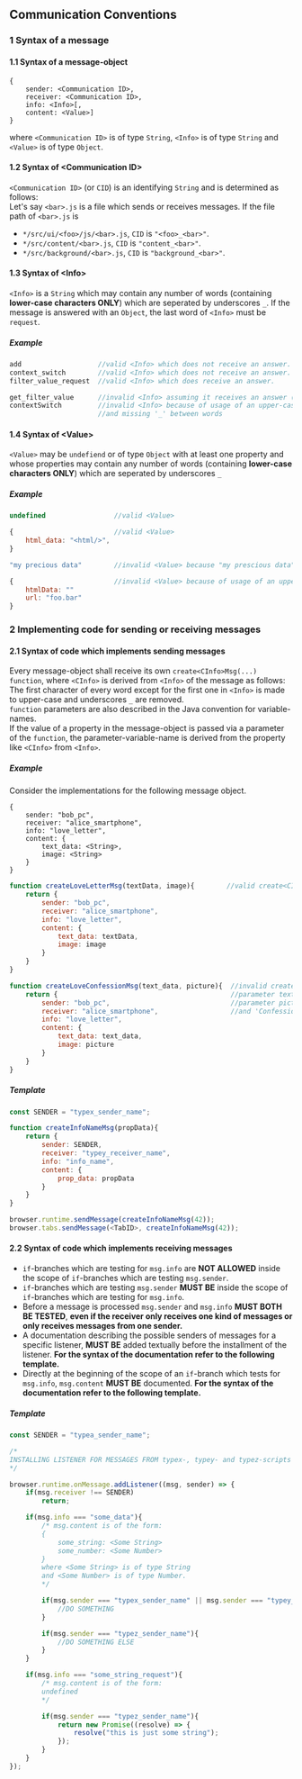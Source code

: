 ## Communication Conventions

### 1 Syntax of a message

#### 1.1 Syntax of a message-object
```
{
	sender: <Communication ID>,
	receiver: <Communication ID>,
	info: <Info>[,
	content: <Value>]
}
```
where `<Communication ID>` is of type `String`,
`<Info>` is of type `String`
and `<Value>` is of type `Object`.

#### 1.2 Syntax of &lt;Communication ID&gt;
`<Communication ID>` (or `CID`) is an identifying `String` and is determined as follows:  
Let's say `<bar>.js` is a file which sends or receives messages.
If the file path of `<bar>.js` is
- `*/src/ui/<foo>/js/<bar>.js`,  `CID` is `"<foo>_<bar>"`.
- `*/src/content/<bar>.js`,  `CID` is `"content_<bar>"`.
- `*/src/background/<bar>.js`,  `CID` is `"background_<bar>"`.

#### 1.3 Syntax of &lt;Info&gt;
`<Info>` is a `String` which may contain any number
of words (containing **lower-case characters ONLY**) which are seperated by underscores `_`.
If the message is answered with an `Object`, the last word of `<Info>` must be `request`.

##### Example
```javascript
add                   //valid <Info> which does not receive an answer.
context_switch        //valid <Info> which does not receive an answer.
filter_value_request  //valid <Info> which does receive an answer.

get_filter_value	  //invalid <Info> assuming it receives an answer (implied by 'get').
contextSwitch         //invalid <Info> because of usage of an upper-case character
                      //and missing '_' between words
```

#### 1.4 Syntax of &lt;Value&gt;
`<Value>` may be `undefiend` or of type `Object` with at least one property and whose properties may contain any number of words (containing **lower-case characters ONLY**) which are seperated by underscores `_`
##### Example
```javascript
undefined                 //valid <Value>

{                         //valid <Value>
	html_data: "<html/>",
}

"my precious data"        //invalid <Value> because "my prescious data" is an Object without a property

{                         //invalid <Value> because of usage of an upper-case character and missing '_' between words
	htmlData: ""          
	url: "foo.bar"
}
```

### 2 Implementing code for sending or receiving messages

#### 2.1 Syntax of code which implements sending messages
Every message-object shall receive its own `create<CInfo>Msg(...)` `function`,
where `<CInfo>` is derived from `<Info>` of the message as follows:   
The first character of every word except for the first one in `<Info>`
is made to upper-case and underscores `_` are removed.  
`function` parameters are also described in the Java convention for variable-names.  
If the value of a property in the message-object is passed via a parameter of the `function`,
the parameter-variable-name is derived from the property like `<CInfo>` from `<Info>`.

##### Example
Consider the implementations for the following message object.
```
{
	sender: "bob_pc",
	receiver: "alice_smartphone",
	info: "love_letter",
	content: {
		text_data: <String>,
		image: <String>
	}
}
```

```javascript
function createLoveLetterMsg(textData, image){        //valid create<CInfo>Msg() function
	return {
		sender: "bob_pc",
		receiver: "alice_smartphone",
		info: "love_letter",
		content: {
			text_data: textData,
			image: image
		}
	}
}

function createLoveConfessionMsg(text_data, picture){  //invalid create<CInfo>Msg() function because
	return {                                           //parameter text_data (not in Java-convention),
		sender: "bob_pc",                              //parameter picture (must be image)
		receiver: "alice_smartphone",                  //and 'Confession' instead of 'Letter' in function-name
		info: "love_letter",
		content: {
			text_data: text_data,
			image: picture
		}
	}
}
```

##### Template

```javascript
const SENDER = "typex_sender_name";

function createInfoNameMsg(propData){
	return {
		sender: SENDER,
		receiver: "typey_receiver_name",
		info: "info_name",
		content: {
			prop_data: propData
		}
	}
}

browser.runtime.sendMessage(createInfoNameMsg(42));
browser.tabs.sendMessage(<TabID>, createInfoNameMsg(42));
```

#### 2.2 Syntax of code which implements receiving messages
- `if`-branches which are testing for `msg.info` are **NOT ALLOWED**
inside the scope of `if`-branches which are testing `msg.sender`.
- `if`-branches which are testing `msg.sender` **MUST BE** inside the scope of
`if`-branches which are testing for `msg.info`.
- Before a message is processed `msg.sender` and `msg.info` **MUST BOTH BE TESTED**,
**even if the receiver only receives one kind of messages or only receives messages from
one sender.**
- A documentation describing the possible senders of messages for a specific listener, **MUST BE** added
textually before the installment of the listener. **For the syntax of the documentation refer to the following template.**
- Directly at the beginning of the scope of an `if`-branch which tests for `msg.info`,
`msg.content` **MUST BE** documented. **For the syntax of the documentation refer to the following template.**

##### Template
```javascript
const SENDER = "typea_sender_name";

/*
INSTALLING LISTENER FOR MESSAGES FROM typex-, typey- and typez-scripts
*/

browser.runtime.onMessage.addListener((msg, sender) => {
	if(msg.receiver !== SENDER)
		return;

	if(msg.info === "some_data"){
		/* msg.content is of the form:
		{
			some_string: <Some String>
			some_number: <Some Number>
		}
		where <Some String> is of type String
		and <Some Number> is of type Number.
		*/

		if(msg.sender === "typex_sender_name" || msg.sender === "typey_sender_name"){
			//DO SOMETHING
		}

		if(msg.sender === "typez_sender_name"){
			//DO SOMETHING ELSE
		}
	}

	if(msg.info === "some_string_request"){
		/* msg.content is of the form:
		undefined
		*/

		if(msg.sender === "typez_sender_name"){
			return new Promise((resolve) => {
				resolve("this is just some string");
			});
		}
	}
});
```
